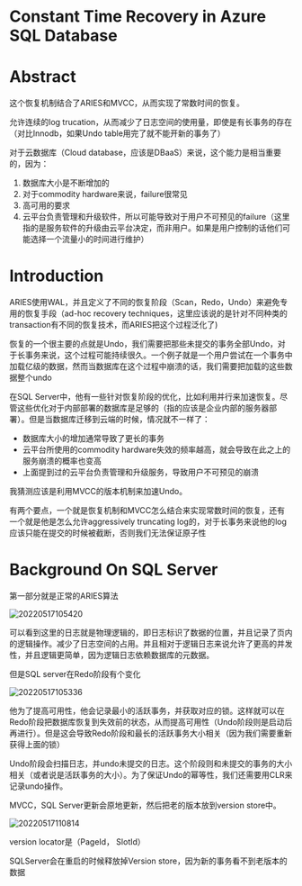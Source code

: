 # Constant Time Recovery in Azure SQL Database

# Abstract

这个恢复机制结合了ARIES和MVCC，从而实现了常数时间的恢复。

允许连续的log trucation，从而减少了日志空间的使用量，即使是有长事务的存在（对比Innodb，如果Undo table用完了就不能开新的事务了）

对于云数据库（Cloud database，应该是DBaaS）来说，这个能力是相当重要的，因为：
1. 数据库大小是不断增加的
2. 对于commodity hardware来说，failure很常见
3. 高可用的要求
4. 云平台负责管理和升级软件，所以可能导致对于用户不可预见的failure（这里指的是服务软件的升级由云平台决定，而非用户。如果是用户控制的话他们可能选择一个流量小的时间进行维护）

# Introduction

ARIES使用WAL，并且定义了不同的恢复阶段（Scan，Redo，Undo）来避免专用的恢复手段（ad-hoc recovery techniques，这里应该说的是针对不同种类的transaction有不同的恢复技术，而ARIES把这个过程泛化了)

恢复的一个很主要的点就是Undo，我们需要把那些未提交的事务全部Undo，对于长事务来说，这个过程可能持续很久。一个例子就是一个用户尝试在一个事务中加载亿级的数据，然而当数据库在这个过程中崩溃的话，我们需要把加载的这些数据整个undo

在SQL Server中，他有一些针对恢复阶段的优化，比如利用并行来加速恢复。尽管这些优化对于内部部署的数据库是足够的（指的应该是企业内部的服务器部署）。但是当数据库迁移到云端的时候，情况就不一样了：
* 数据库大小的增加通常导致了更长的事务
* 云平台所使用的commodity hardware失效的频率越高，就会导致在此之上的服务崩溃的概率也变高
* 上面提到过的云平台负责管理和升级服务，导致用户不可预见的崩溃

我猜测应该是利用MVCC的版本机制来加速Undo。

有两个要点，一个就是恢复机制和MVCC怎么结合来实现常数时间的恢复，还有一个就是他是怎么允许aggressively truncating log的，对于长事务来说他的log应该只能在提交的时候被截断，否则我们无法保证原子性

# Background On SQL Server

第一部分就是正常的ARIES算法

![20220517105420](https://picsheep.oss-cn-beijing.aliyuncs.com/pic/20220517105420.png)

可以看到这里的日志就是物理逻辑的，即日志标识了数据的位置，并且记录了页内的逻辑操作。减少了日志空间的占用。并且相对于逻辑日志来说允许了更高的并发性，并且逻辑更简单，因为逻辑日志依赖数据库的元数据。

但是SQL server在Redo阶段有个变化

![20220517105336](https://picsheep.oss-cn-beijing.aliyuncs.com/pic/20220517105336.png)

他为了提高可用性，他会记录最小的活跃事务，并获取对应的锁。这样就可以在Redo阶段把数据库恢复到失效前的状态，从而提高可用性（Undo阶段则是启动后再进行）。但是这会导致Redo阶段和最长的活跃事务大小相关（因为我们需要重新获得上面的锁）

Undo阶段会扫描日志，并undo未提交的日志。这个阶段则和未提交的事务的大小相关（或者说是活跃事务的大小）。为了保证Undo的幂等性，我们还需要用CLR来记录undo操作。

MVCC，SQL Server更新会原地更新，然后把老的版本放到version store中。

![20220517110814](https://picsheep.oss-cn-beijing.aliyuncs.com/pic/20220517110814.png)

version locator是（PageId， SlotId）

SQLServer会在重启的时候释放掉Version store，因为新的事务看不到老版本的数据
